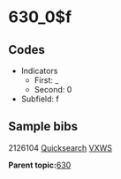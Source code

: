 # 630\_0$f

## Codes

-   Indicators
    -   First: \_
    -   Second: 0
-   Subfield: f

## Sample bibs

2126104 [Quicksearch](https://search.library.yale.edu/catalog/2126104) [VXWS](http://prodorbis.library.yale.edu:7014/vxws/GetHoldingsService?bibId=2126104)

**Parent topic:**[630](../../tags/630/630.md)

